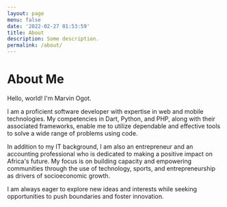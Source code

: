 ```yaml
---
layout: page
menu: false
date: '2022-02-27 01:53:59'
title: About
description: Some description.
permalink: /about/
---
```


# About Me

Hello, world! I'm Marvin Ogot.

I am a proficient software developer with expertise in web and mobile technologies. My competencies in Dart, Python, and PHP, along with their associated frameworks, enable me to utilize dependable and effective tools to solve a wide range of problems using code.

In addition to my IT background, I am also an entrepreneur and an accounting professional who is dedicated to making a positive impact on Africa's future. My focus is on building capacity and empowering communities through the use of technology, sports, and entrepreneurship as drivers of socioeconomic growth.

I am always eager to explore new ideas and interests while seeking opportunities to push boundaries and foster innovation.
